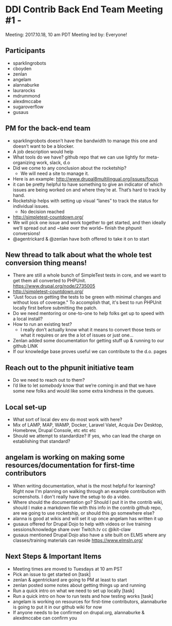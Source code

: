 # DDI Contrib Back End Team Meeting #1 - 
Meeting: 2017.10.18, 10 am PDT
Meeting led by: Everyone! 

## Participants 
* sparklingrobots
* cboyden
* zenlan
* angelam
* alannaburke
* laurarocks
* mdrummond
* alexdmccabe
* sugaroverflow
* gusaus

## PM for the back-end team
* sparklingrobots doesn’t have the bandwidth to manage this one and doesn’t want to be a blocker. 
* A job description would help
* What tools do we have? github repo that we can use lightly for meta-organizing work, slack, d.o
* Did we come to any conclusion about the rocketship? 
	* We will need a site to manage it. 
* Here is an example: http://www.drupal8multilingual.org/issues/focus
* it can be pretty helpful to have something to give an indicator of which issues are being worked on and where they’re at. That’s hard to track by hand. 
* Rocketship helps with setting up visual “lanes” to track the status for individual issues.
	* No decision reached
* http://simpletest-countdown.org/
* We will pick one issue and work together to get started, and then ideally we’ll spread out and ~take over the world~ finish the phpunit conversions!
* @agentrickard & @zenlan have both offered to take it on to start


## New thread to talk about what the whole test conversion thing means!
* There are still a whole bunch of SimpleTest tests in core, and we want to get them all converted to PHPUnit. https://www.drupal.org/node/2735005 
* http://simpletest-countdown.org/
* "Just focus on getting the tests to be green with minimal changes and without loss of coverage." To accomplish that, it's best to run PHPUnit locally first before submitting the patch.
* Do we need mentoring or one-to-one to help folks get up to speed with a local install? 
* How to run an existing test?
	* I really don’t actually know what it means to convert those tests or what it requires or are the a lot of issues or just one…
* Zenlan added some documentation for getting stuff up & running to our github LINK
* If our knowledge base proves useful we can contribute to the d.o. pages

## Reach out to the phpunit initiative team
* Do we need to reach out to them?
* I’d like to let *somebody* know that we’re coming in and that we have some new folks and would like some extra kindness in the queues.

## Local set-up
* What sort of local dev env do most work with here? 
* Mix of LAMP, MAP, WAMP, Docker, Laravel Valet, Acquia Dev Desktop, Homebrew, Drupal Console, etc etc etc
* Should we attempt to standardize? If yes, who can lead the charge on establishing that standard?

## angelam is working on making some resources/documentation for first-time contributors
* When writing documentation, what is the most helpful for learning? Right now I'm planning on walking through an example contribution with screenshots. I don't really have the setup to do a video.
* Where should the documentation go? Should I put it in the contrib wiki, should I make a markdown file with this info in the contrib github repo, are we going to use rocketship, or should this go somewhere else?
* alanna is good at wikis and will set it up once angelam has written it up 
* gusaus offered for Drupal Dojo to help with videos or live training sessions/knowledge share over Twitch.tv cc @ikit-claw
* gusaus mentioned Drupal Dojo also have a site built on ELMS where any classes/training materials can reside https://www.elmsln.org/
 
## Next Steps & Important Items
* Meeting times are moved to Tuesdays at 10 am PST
* Pick an issue to get started on [task]
* zenlan & agentrickard are going to PM at least to start
* zenlan posted some notes about getting things up and running
* Run a quick intro on what we need to set up locally [task]
* Run a quick intro on how to run tests and how testing works [task]
* angelam is working on resources for first-time contributors, alannaburke is going to put it in our github wiki for now
* If anyone needs to be confirmed on drupal.org, alannaburke & alexdmccabe can confirm you

